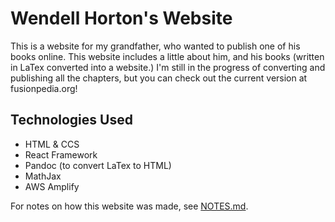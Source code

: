 # Wendell Horton's Website
This is a website for my grandfather, who wanted to publish one of his books online. This website includes a little about him, and his books (written in LaTex converted into a website.) I'm still in the progress of converting and publishing all the chapters, but you can check out the current version at fusionpedia.org!

## Technologies Used
- HTML & CCS
- React Framework
- Pandoc (to convert LaTex to HTML)
- MathJax
- AWS Amplify

For notes on how this website was made, see [NOTES.md](./NOTES.md).